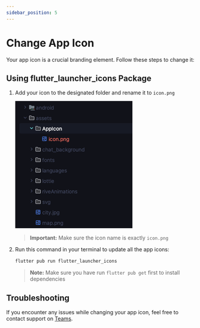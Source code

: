 ```yaml
---
sidebar_position: 5
---
```


# Change App Icon

Your app icon is a crucial branding element. Follow these steps to change it:

## Using flutter_launcher_icons Package

1. Add your icon to the designated folder and rename it to `icon.png`

   ![App Icon Folder](/images/app/app_icon_folder.png)

   > **Important:** Make sure the icon name is exactly `icon.png`

2. Run this command in your terminal to update all the app icons:

   ```bash
   flutter pub run flutter_launcher_icons
   ```

   > **Note:** Make sure you have run `flutter pub get` first to install dependencies

## Troubleshooting

If you encounter any issues while changing your app icon, feel free to contact support on [Teams](https://teams.live.com/l/invite/FEAN_7C4kzeomJM8gE).
